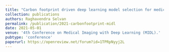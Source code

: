 ```yaml
---
title: "Carbon footprint driven deep learning model selection for medical imaging"
collection: publications
authors: Raghavendra Selvan
permalink: /publication/2021-carbonfootprint-midl 
date: 2021-05-01
venue: '4th Conference on Medical Imaging with Deep Learning (MIDL).'
pubtype: 'conference'
paperurl: https://openreview.net/forum?id=1TPRpNyyj2L
---
```

